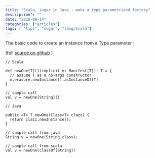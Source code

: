 ```yaml
---
title: "Scala, sugar in Java : make a type parametrized factory"
description": ""
date: "2010-09-14"
categories: ["articles"]
tags: [ "tips", "sugar", "lang/scala"]
---
```

The basic code to create an instance from a Type parameter :

(full [source on github](http://github.com/davidB/scala_sugar_in_java/tree/master/src/main/scala/sandbox_sugar/) )
```
// Scala

def newOne[T]()(implicit m: Manifest[T]): T = {
  // assume T as a no-args constructor
  m.erasure.newInstance().asInstanceOf[T]
}

// sample call
val v = newOne[String]()
```

```
// Java

public <T> T newOne(Class<T> clazz) {
  return clazz.newInstance();
}

// sample call from java
String v = newOne(String.class);

// sample call from scala
val v = newOne(classOf[String])
```
